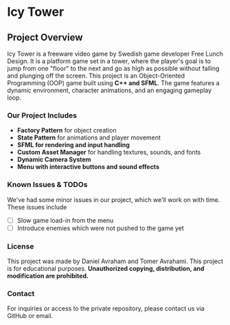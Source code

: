 # Icy Tower

## Project Overview
Icy Tower is a freeware video game by Swedish game developer Free Lunch Design. It is a platform game set in a tower, 
where the player's goal is to jump from one "floor" to the next and go as high as possible without falling and plunging off the screen.
This project is an Object-Oriented Programming (OOP) game built using **C++ and SFML**. The game features a dynamic environment, character animations, and an engaging gameplay loop.

### Our Project Includes
- **Factory Pattern** for object creation
- **State Pattern** for animations and player movement
- **SFML for rendering and input handling**
- **Custom Asset Manager** for handling textures, sounds, and fonts
- **Dynamic Camera System**
- **Menu with interactive buttons and sound effects**

### Known Issues & TODOs
We've had some minor issues in our project, which we'll work on with time. These issues include
- [ ] Slow game load-in from the menu
- [ ] Introduce enemies which were not pushed to the game yet

### License
This project was made by Daniel Avraham and Tomer Avrahami. This project is for educational purposes. **Unauthorized copying, distribution, and modification are prohibited.**

### Contact
For inquiries or access to the private repository, please contact us via GitHub or email.
